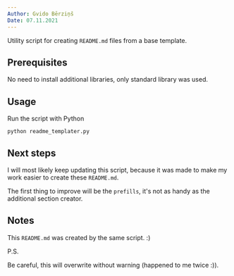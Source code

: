 ```yaml
---
Author: Gvido Bērziņš
Date: 07.11.2021
---
```


Utility script for creating `README.md` files from a base template.

## Prerequisites

No need to install additional libraries, only standard library was used.

## Usage

Run the script with Python

```
python readme_templater.py
```

## Next steps

I will most likely keep updating this script, because it was made to make
my work easier to create these `README.md`.

The first thing to improve will be the `prefills`, it's not as handy as
the additional section creator.

## Notes

This `README.md` was created by the same script. :)

P.S.

Be careful, this will overwrite without warning (happened to me twice :)).
